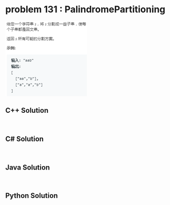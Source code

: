 
# problem 131 : PalindromePartitioning

<img src="https://github.com/Peefy/PeefyLeetCode/blob/master/doc/101-200/131.PalindromePartitioning/problem.png"/>

## C++ Solution

```c++



```

## C# Solution

```csharp



```

## Java Solution

```java



```

## Python Solution

```python



```


